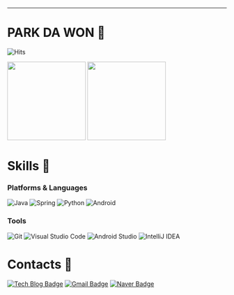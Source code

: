 ---
# PARK DA WON 🧸

![Hits](https://hits.seeyoufarm.com/api/count/incr/badge.svg?url=https%3A%2F%2Fgithub.com%2Fdaxx0ne&count_bg=%23FFBFC3&title_bg=%23FF86A6&icon=&icon_color=%23C9C9C9&title=HITS%F0%9F%94%A5&edge_flat=false)    

<p>
  <img height="180em" src="https://github-readme-stats.vercel.app/api?username=daxx0ne&show_icons=true&theme=radical">
  <img height="180em" src="https://github-readme-stats.vercel.app/api/top-langs/?username=daxx0ne&layout=compact&theme=radical">
</p>


# Skills 🌈
### Platforms & Languages
![Java](https://img.shields.io/badge/Java-007396.svg?&style=for-the-badge&logo=Java&logoColor=white)
![Spring](https://img.shields.io/badge/Spring-6DB33F.svg?&style=for-the-badge&logo=Spring&logoColor=white)
![Python](https://img.shields.io/badge/Python-3776AB.svg?&style=for-the-badge&logo=Python&logoColor=white)
![Android](https://img.shields.io/badge/Android-3DDC84.svg?&style=for-the-badge&logo=Android&logoColor=white)


### Tools 
![Git](https://img.shields.io/badge/Git-F05032.svg?&style=for-the-badge&logo=Git&logoColor=white)
![Visual Studio Code](https://img.shields.io/badge/Visual%20Studio%20Code-007ACC.svg?&style=for-the-badge&logo=Visual%20Studio%20Code&logoColor=white)
![Android Studio](https://img.shields.io/badge/Android%20Studio-3DDC84.svg?&style=for-the-badge&logo=Android%20Studio&logoColor=white)
![IntelliJ IDEA](https://img.shields.io/badge/IntelliJ%20IDEA-000000.svg?&style=for-the-badge&logo=IntelliJ%20IDEA&logoColor=white)


# Contacts 💌
[![Tech Blog Badge](http://img.shields.io/badge/-Tech%20blog-black?style=flat-square&logo=github&link=https://daxx0ne.tistory.com/)](https://daxx0ne.tistory.com/)
[![Gmail Badge](https://img.shields.io/badge/Gmail-d14836?style=flat-square&logo=Gmail&logoColor=white&link=mailto:jcn07253@gmail.com)](mailto:jcn07253@gmail.com)
[![Naver Badge](https://img.shields.io/badge/Naver-03C75A?style=flat-square&logo=Naver&logoColor=white&link=mailto:jcn07253@naver.com)](mailto:jcn07253@naver.com)

<!--
**daxx0ne/daxx0ne** is a ✨ _special_ ✨ repository because its `README.md` (this file) appears on your GitHub profile.

Here are some ideas to get you started:

- 🔭 I’m currently working on ...
- 🌱 I’m currently learning ...
- 👯 I’m looking to collaborate on ...
- 🤔 I’m looking for help with ...
- 💬 Ask me about ...
- 📫 How to reach me: ...
- 😄 Pronouns: ...
- ⚡ Fun fact: ...
-->
